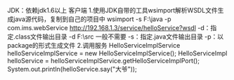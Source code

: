 JDK：依赖jdk1.6以上
客户端
    1.使用JDK自带的工具wsimport解析WSDL文件生成java源代码，复制到自己的项目中
        wsimport -s F:\\java -p com.ims.webService http://192.168.1.3/service/helloService?wsdl
            -d：指定.class文件输出目录   -d F:\\src    一般不需要
            -s：指定.java文件输出目录
            -p：以package的形式生成文件
    2.调用服务
        HelloServiceImplService helloServiceImplService = new HelloServiceImplService();
        HelloServiceImpl helloService = helloServiceImplService.getHelloServiceImplPort();
        System.out.println(helloService.say("大爷"));